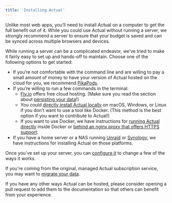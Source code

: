 ```yaml
---
title: 'Installing Actual'
---
```


Unlike most web apps, you’ll need to install Actual on a computer to get the full benefit out of it. While you could use Actual without running a server, we strongly recommend a server to ensure that your budget is saved and can be synced across multiple browsers and devices.

While running a server can be a complicated endeavor, we’ve tried to make it fairly easy to set up and hands-off to maintain. Choose one of the following options to get started:

- If you’re not comfortable with the command line and are willing to pay a small amount of money to have your version of Actual hosted on the cloud for you, we recommend [PikaPods](PikaPods.md).
- If you’re willing to run a few commands in the terminal:
  - [Fly.io](fly/Fly.io.md) offers free cloud hosting. (Make sure you read the section about [persisting your data](fly/Fly-persisting.md)!)
  - You could [directly install Actual locally](Local/your-own-machine.md) on macOS, Windows, or Linux if you don’t want to use a tool like Docker. (This method is the best option if you want to contribute to Actual!)
  - If you want to use Docker, we have instructions for [running Actual directly](Docker.md) inside Docker or [behind an nginx proxy that offers HTTPS support](DockerWithNginx.md).
- If you have a home server or a NAS running [Unraid](Unraid.md) or [Synology](synology/synology.md), we have instructions for installing Actual on those platforms.

Once you’ve set up your server, you can [configure it](Configuration.md) to change a few of the ways it works.

If you're coming from the original, managed Actual subscription service, you may want to [migrate your data](../Getting-Started/migration/migration-intro.md).

If you have any other ways Actual can be hosted, please consider opening a pull request to add them to the documentation so that others can benefit from your experience.
